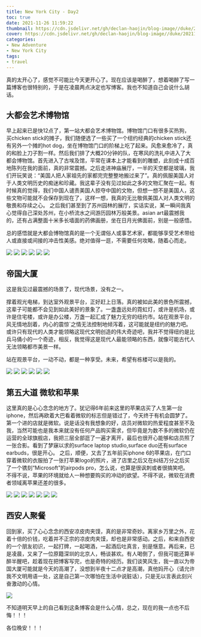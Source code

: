 ```yaml
---
title: New York City - Day2
toc: true
date: 2021-11-26 11:59:22
thumbnail: https://cdn.jsdelivr.net/gh/declan-haojin/blog-image//duke/20211127031324.png
cover: https://cdn.jsdelivr.net/gh/declan-haojin/blog-image//duke/20211127031324.png
categories:
- New Adventure
- New York City
tags:
- travel
---
```

真的太开心了，感觉不可能比今天更开心了。现在应该是喝醉了，想着喝醉了写一篇博客也很特别的，于是在凌晨两点决定也写博客。我也不知道自己会说什么胡话。

<!--more-->

## 大都会艺术博物馆

早上起来已是快12点了，第一站大都会艺术博物馆。博物馆门口有很多买热狗，买chicken stick的摊子，我们随便选了一些买了一个纽约经典的chicken stick还有另外一个摊的hot dog，坐在博物馆门口的阶梯上吃了起来。风愈来愈冷了，真的和脸上刀子割一样。然后我们排了大概20分钟的队，在寒风的洗礼中进入了大都会博物馆。首先进入了古埃及馆，平常在课本上才能看到的雕塑，此刻成十成百地陈列在我的面前，真的非常震撼。之后走进神庙展厅，一半的天空都是玻璃，我们开玩笑说：“美国人把人家祖先的家都完完整整地搬过来了”。真的佩服美国人对于人类文明历史的痴迷和珍藏。我这辈子没有见过如此之多的文物汇聚在一起。有时候真的觉得，我们中国人谴责美国人掠夺中国的文物，但想一想不是美国人，这些文物可能就不会保存到现在了，这样一想，我真的无比敬佩美国人对人类文明的敬畏和存续之心。
之后我们甚至到了苏州园林的展厅，实话实说，某一瞬间我真心觉得自己深处苏州，在小桥流水之间游历园林万般美景。asian art最震撼我的，还有占满整面十米多长墙面的药佛画册，坐在日月光佛面前，别是一般感悟。

总的感悟就是大都会博物馆真的是一个无谓俗人或事艺术家，都能够享受艺术带给人或直接或间接的冲击性美感。绝对值得一逛，不需要任何攻略，随着心而走。

<div class="justified-gallery">

![](https://cdn.jsdelivr.net/gh/declan-haojin/blog-image//duke/20211127022211.png)
![](https://cdn.jsdelivr.net/gh/declan-haojin/blog-image//duke/20211127024055.png)
![](https://cdn.jsdelivr.net/gh/declan-haojin/blog-image//duke/20211127024120.png)
![](https://cdn.jsdelivr.net/gh/declan-haojin/blog-image//duke/20211127024141.png)
![](https://cdn.jsdelivr.net/gh/declan-haojin/blog-image//duke/20211127024225.png)
![](https://cdn.jsdelivr.net/gh/declan-haojin/blog-image//duke/20211127024436.png)

</div>


## 帝国大厦
这是我见过最震撼的场景了，现代场景，没有之一。

撑着观光电梯，到达室外观景平台，正好赶上日落。真的被如此美的景色所震撼，这辈子可能都不会见到如此美好的景象了。一盏盏远处的霓虹灯，或许是机场，或许是住宅楼，或许是办公楼，万盏一起汇成了魅力无穷的纽约市。站在观景平台，风无情地刮着，内心的震惊`之情无法控制地倾泻着，这可能就是纽约的魅力吧。或许只有现代的人类才能领略这现代文明创造的伟大奇迹吧，我并不觉得纽约是比兵马俑小的一个奇迹，相反，我觉得这是现代人最能领略的东西，就像可能古代人无法领略都市美景一样。

站在观景平台，一动不动，都是一种享受。未来，希望有栋楼可以是我的。

<div class="justified-gallery">

![](https://cdn.jsdelivr.net/gh/declan-haojin/blog-image//duke/20211127024619.png)
![](https://cdn.jsdelivr.net/gh/declan-haojin/blog-image//duke/20211127024656.png)
![](https://cdn.jsdelivr.net/gh/declan-haojin/blog-image//duke/20211127024537.png)
![](https://cdn.jsdelivr.net/gh/declan-haojin/blog-image//duke/20211127024716.png)
![](https://cdn.jsdelivr.net/gh/declan-haojin/blog-image//duke/20211127024801.png)
![](https://cdn.jsdelivr.net/gh/declan-haojin/blog-image//duke/20211127031305.png)
</div>

## 第五大道 微软和苹果
这里真的是心心念念的地方了。犹记得6年前来这里的苹果店买了人生第一台iphone，然后再欧着大巴看着微软的标志但是错过了，今天终于有机会圆梦了。第一个进的店就是微软。说是话没有我想象的好，店员对微软的热爱程度甚至不及我，当然可能也是我本来就没有任何产品购买需求，但毕竟是为数不多的微软仍在运营的全球旗舰店，我把三层全部逛了一遍才离开，最后也很开心能够和店员照了一张合影。看到了梦寐以求的surface laptop studio,surface duo还有surface earbuds，很是开心。
之后，顺便，又去了五年前买iphone 6的苹果店，在门口穿着微软的衣服拍了一张打苹果logo的照片，进了店里之后又在纠结万分之后买了一个镌刻“Microsoft”的airpods pro，怎么说，也算是很讽刺或者很搞笑吧。
不得不说，苹果的环境就给人一种想要购买的冲动的欲望。不得不说，微软在消费者领域离苹果还差的很多。


<div class="justified-gallery">

![](https://cdn.jsdelivr.net/gh/declan-haojin/blog-image//duke/20211127025316.png)
![](https://cdn.jsdelivr.net/gh/declan-haojin/blog-image//duke/20211127025443.png)
![](https://cdn.jsdelivr.net/gh/declan-haojin/blog-image//duke/20211127025459.png)
![](https://cdn.jsdelivr.net/gh/declan-haojin/blog-image//duke/20211127025520.png)
![](https://cdn.jsdelivr.net/gh/declan-haojin/blog-image//duke/20211127025539.png)
![](https://cdn.jsdelivr.net/gh/declan-haojin/blog-image//duke/20211127025600.png)
![](https://cdn.jsdelivr.net/gh/declan-haojin/blog-image//duke/20211127025616.png)
</div>


## 西安人聚餐
回到家，买了心心念念的西安凉皮肉夹馍，真的是非常奇妙。离家乡万里之外，花着十倍的价钱，吃着并不正宗的凉皮肉夹馍，却也是非常感动。之后，和来自西安的一个朋友初识，一起打牌，一起喝酒，一起酒后吐真言，别是惬意。再后来，已是凌晨，又来了一位原籍深圳的北京人，畅谈甚欢。有人喝倒了，但我可能还算半醉半醒吧，趁着现在把博客写完，也是奇特的经历。我们谈笑风生，我一直以为帝国大厦可能就是今天的高潮了，没想到半夜十二点才是高潮，真他妈开心（请允许我不文明用语一处，这是自己第一次哪怕在生活中说脏话），只是无以言表此刻兴奋激动的心情。

![](https://cdn.jsdelivr.net/gh/declan-haojin/blog-image//duke/20211127031125.png)

不知道明天早上的自己看到这条博客会是什么心情，总之，现在的我一点也不后悔！！！

各位晚安！！！

